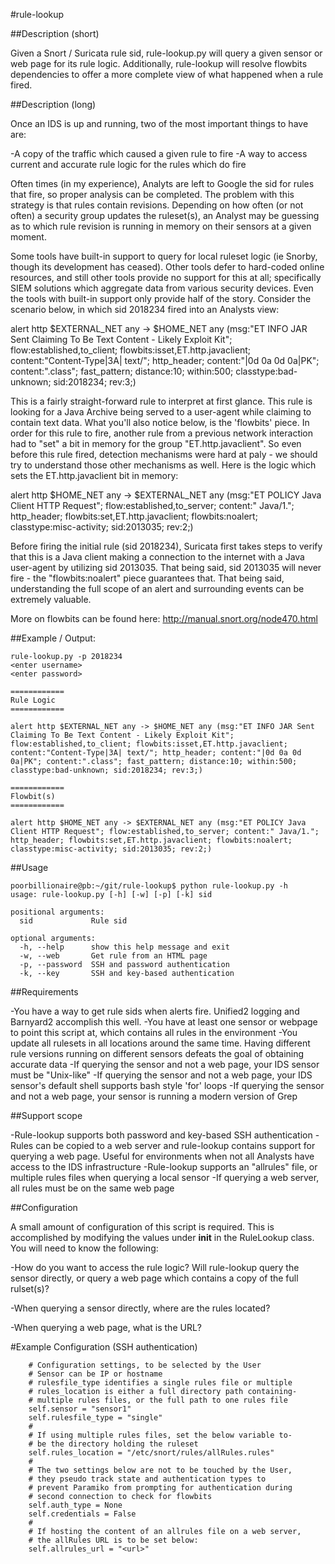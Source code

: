 #rule-lookup

##Description (short)

Given a Snort / Suricata rule sid, rule-lookup.py will query a given sensor or web page for its rule logic. Additionally, rule-lookup will resolve flowbits dependencies to offer a more complete view of what happened when a rule fired.

##Description (long)

Once an IDS is up and running, two of the most important things to have are:

-A copy of the traffic which caused a given rule to fire
-A way to access current and accurate rule logic for the rules which do fire

Often times (in my experience), Analyts are left to Google the sid for rules that fire, so proper analysis can be completed. The problem with this strategy is that rules contain revisions. Depending on how often (or not often) a security group updates the ruleset(s), an Analyst may be guessing as to which rule revision is running in memory on their sensors at a given moment.

Some tools have built-in support to query for local ruleset logic (ie Snorby, though its development has ceased). Other tools defer to hard-coded online resources, and still other tools provide no support for this at all; specifically SIEM solutions which aggregate data from various security devices. Even the tools with built-in support only provide half of the story. Consider the scenario below, in which sid 2018234 fired into an Analysts view:

alert http $EXTERNAL_NET any -> $HOME_NET any (msg:"ET INFO JAR Sent Claiming To Be Text Content - Likely Exploit Kit"; flow:established,to_client; flowbits:isset,ET.http.javaclient; content:"Content-Type|3A| text/"; http_header; content:"|0d 0a 0d 0a|PK"; content:".class"; fast_pattern; distance:10; within:500; classtype:bad-unknown; sid:2018234; rev:3;)

This is a fairly straight-forward rule to interpret at first glance. This rule is looking for a Java Archive being served to a user-agent while claiming to contain text data. What you'll also notice below, is the 'flowbits' piece. In order for this rule to fire, another rule from a previous network interaction had to "set" a bit in memory for the group "ET.http.javaclient". So even before this rule fired, detection mechanisms were hard at paly - we should try to understand those other mechanisms as well. Here is the logic which sets the ET.http.javaclient bit in memory:

alert http $HOME_NET any -> $EXTERNAL_NET any (msg:"ET POLICY Java Client HTTP Request"; flow:established,to_server; content:" Java/1."; http_header; flowbits:set,ET.http.javaclient; flowbits:noalert; classtype:misc-activity; sid:2013035; rev:2;)

Before firing the initial rule (sid 2018234), Suricata first takes steps to verify that this is a Java client making a connection to the internet with a Java user-agent by utilizing sid 2013035. That being said, sid 2013035 will never fire - the "flowbits:noalert" piece guarantees that. That being said, understanding the full scope of an alert and surrounding events can be extremely valuable. 

More on flowbits can be found here: http://manual.snort.org/node470.html

##Example / Output:

```
rule-lookup.py -p 2018234
<enter username>
<enter password>

============
Rule Logic
============

alert http $EXTERNAL_NET any -> $HOME_NET any (msg:"ET INFO JAR Sent Claiming To Be Text Content - Likely Exploit Kit"; flow:established,to_client; flowbits:isset,ET.http.javaclient; content:"Content-Type|3A| text/"; http_header; content:"|0d 0a 0d 0a|PK"; content:".class"; fast_pattern; distance:10; within:500; classtype:bad-unknown; sid:2018234; rev:3;)

============
Flowbit(s)
============

alert http $HOME_NET any -> $EXTERNAL_NET any (msg:"ET POLICY Java Client HTTP Request"; flow:established,to_server; content:" Java/1."; http_header; flowbits:set,ET.http.javaclient; flowbits:noalert; classtype:misc-activity; sid:2013035; rev:2;)
```

##Usage

```
poorbillionaire@pb:~/git/rule-lookup$ python rule-lookup.py -h
usage: rule-lookup.py [-h] [-w] [-p] [-k] sid

positional arguments:
  sid             Rule sid

optional arguments:
  -h, --help      show this help message and exit
  -w, --web       Get rule from an HTML page
  -p, --password  SSH and password authentication
  -k, --key       SSH and key-based authentication
```

##Requirements

-You have a way to get rule sids when alerts fire. Unified2 logging and Barnyard2 accomplish this well.
-You have at least one sensor or webpage to point this script at, which contains all rules in the environment
-You update all rulesets in all locations around the same time. Having different rule versions running on different sensors defeats the goal of obtaining accurate data
-If querying the sensor and not a web page, your IDS sensor must be "Unix-like"
-If querying the sensor and not a web page, your IDS sensor's default shell supports bash style 'for' loops
-If querying the sensor and not a web page, your sensor is running a modern version of Grep

##Support scope

-Rule-lookup supports both password and key-based SSH authentication
-Rules can be copied to a web server and rule-lookup contains support for querying a web page. Useful for environments when not all Analysts have access to the IDS infrastructure
-Rule-lookup supports an "allrules" file, or multiple rules files when querying a local sensor
-If querying a web server, all rules must be on the same web page

##Configuration

A small amount of configuration of this script is required. This is accomplished by modifying the values under __init__ in the RuleLookup class. You will need to know the following:

-How do you want to access the rule logic? Will rule-lookup query the sensor directly, or query a web page which contains a copy of the full rulset(s)?

-When querying a sensor directly, where are the rules located?

-When querying a web page, what is the URL?

#Example Configuration (SSH authentication)

        # Configuration settings, to be selected by the User
        # Sensor can be IP or hostname
        # rulesfile_type identifies a single rules file or multiple
        # rules_location is either a full directory path containing-
        # multiple rules files, or the full path to one rules file
        self.sensor = "sensor1"
        self.rulesfile_type = "single"
        #
        # If using multiple rules files, set the below variable to-
        # be the directory holding the ruleset
        self.rules_location = "/etc/snort/rules/allRules.rules"
        #
        # The two settings below are not to be touched by the User,
        # they pseudo track state and authentication types to
        # prevent Paramiko from prompting for authentication during 
        # second connection to check for flowbits 
        self.auth_type = None
        self.credentials = False
        #
        # If hosting the content of an allrules file on a web server,
        # the allRules URL is to be set below:
        self.allrules_url = "<url>"
        
        

